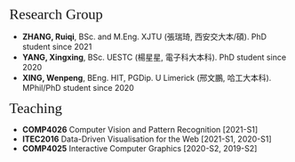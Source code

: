 <p><span style="font-family: georgia, serif; font-size: 26px;">Research Group</span></p>

- **ZHANG, Ruiqi**, BSc. and M.Eng. XJTU (張瑞琦, 西安交大本/碩). PhD student since 2021 
- **YANG, Xingxing**, BSc. UESTC (楊星星, 電子科大本科). PhD student since 2020
- **XING, Wenpeng**, BEng. HIT, PGDip. U Limerick (邢文鵬, 哈工大本科). MPhil/PhD student since 2020

<p><span style="font-family:georgia,serif; font-size:26px;">Teaching</span></p>

- **COMP4026** Computer Vision and Pattern Recognition [2021-S1]
- **ITEC2016** Data-Driven Visualisation for the Web [2021-S1, 2020-S1]
- **COMP4025** Interactive Computer Graphics [2020-S2, 2019-S2]  
